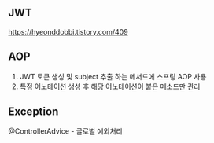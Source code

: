 ## JWT ##

https://hyeonddobbi.tistory.com/409

## AOP ##

1. JWT 토큰 생성 및 subject 추출 하는 메서드에 스프링 AOP 사용
2. 특정 어노테이션 생성 후 해당 어노테이션이 붙은 메소드만 관리

## Exception ##

@ControllerAdvice - 글로벌 예외처리